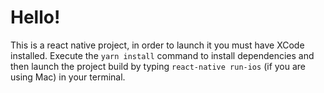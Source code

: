 # Hello!
This is a react native project, in order to launch it you must have 
XCode installed. Execute the `yarn install` command to install dependencies and then launch 
the project build by typing `react-native run-ios` (if you are using Mac) in your terminal.